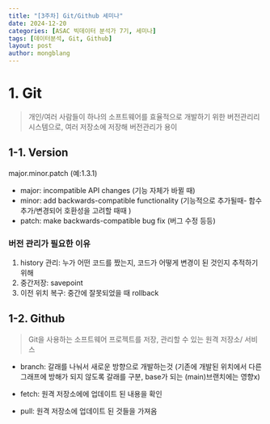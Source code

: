 ```yaml
---
title: "[3주차] Git/Github 세미나"
date: 2024-12-20
categories: [ASAC 빅데이터 분석가 7기, 세미나]
tags: [데이터분석, Git, Github]
layout: post
author: mongblang
---
```


# 1. Git
> 개인/여러 사람들이 하나의 소프트웨어를 효율적으로 개발하기 위한 버전관리리 시스템으로, 여러 저장소에 저장해 버전관리가 용이

## 1-1. Version
major.minor.patch (예:1.3.1)
- major: incompatible API changes (기능 자체가 바뀔 때)
- minor: add backwards-compatible functionality (기능적으로 추가될때- 함수 추가/변경되어 호환성을 고려할 때때 )
- patch: make backwards-compatible bug fix (버그 수정 등등)

### 버전 관리가 필요한 이유
1. history 관리: 누가 어떤 코드를 짰는지, 코드가 어떻게 변경이 된 것인지 추적하기 위해
2. 중간저장: savepoint 
3. 이전 위치 복구: 중간에 잘못되었을 때 rollback

## 1-2. Github
> Git을 사용하는 소프트웨어 프로젝트를 저장, 관리할 수 있는 원격 저장소/ 서비스 

- branch: 갈래를 나눠서 새로운 방향으로 개발하는것 (기존에 개발된 위치에서 다른 그래프에 방해가 되지 않도록 갈래를 구분, base가 되는 (main)브랜치에는 영향x) 

- fetch: 원격 저장소에에 업데이트 된 내용을 확인
- pull: 원격 저장소에 업데이트 된 것들을 가져옴 